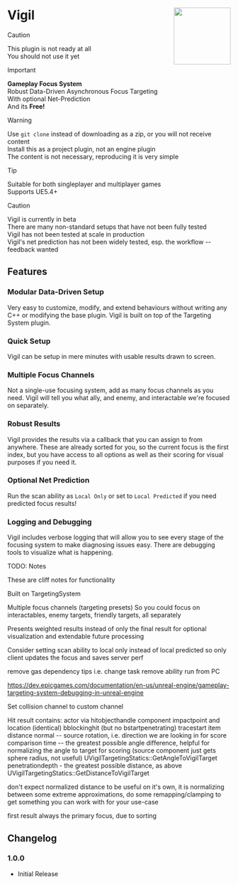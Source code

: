 # Vigil <img align="right" width=128, height=128 src="https://github.com/Vaei/Vigil/blob/main/Resources/Icon128.png">

> [!CAUTION]
> This plugin is not ready at all
> <br>You should not use it yet

> [!IMPORTANT]
> **Gameplay Focus System**
> <br>Robust Data-Driven Asynchronous Focus Targeting
> <br>With optional Net-Prediction
> <br>And its **Free!**

> [!WARNING]
> Use `git clone` instead of downloading as a zip, or you will not receive content
> <br>Install this as a project plugin, not an engine plugin
> <br>The content is not necessary, reproducing it is very simple

> [!TIP]
> Suitable for both singleplayer and multiplayer games
> <br>Supports UE5.4+

> [!CAUTION]
> Vigil is currently in beta
> <br>There are many non-standard setups that have not been fully tested
> <br>Vigil has not been tested at scale in production
> <br>Vigil's net prediction has not been widely tested, esp. the workflow -- feedback wanted

## Features

### Modular Data-Driven Setup

Very easy to customize, modify, and extend behaviours without writing any C++ or modifying the base plugin. Vigil is built on top of the Targeting System plugin.

### Quick Setup

Vigil can be setup in mere minutes with usable results drawn to screen.

### Multiple Focus Channels

Not a single-use focusing system, add as many focus channels as you need. Vigil will tell you what ally, and enemy, and interactable we're focused on separately.

### Robust Results

Vigil provides the results via a callback that you can assign to from anywhere. These are already sorted for you, so the current focus is the first index, but you have access to all options as well as their scoring for visual purposes if you need it.

### Optional Net Prediction

Run the scan ability as `Local Only` or set to `Local Predicted` if you need predicted focus results!

### Logging and Debugging

Vigil includes verbose logging that will allow you to see every stage of the focusing system to make diagnosing issues easy. There are debugging tools to visualize what is happening.

TODO: Notes

These are cliff notes for functionality

Built on TargetingSystem

Multiple focus channels (targeting presets)
	So you could focus on interactables, enemy targets, friendly targets, all separately

Presents weighted results instead of only the final result for optional visualization and extendable future processing

Consider setting scan ability to local only instead of local predicted so only client updates the focus and saves server perf

remove gas dependency tips i.e. change task remove ability run from PC

https://dev.epicgames.com/documentation/en-us/unreal-engine/gameplay-targeting-system-debugging-in-unreal-engine

Set collision channel to custom channel

Hit result contains:
	actor via hitobjecthandle
	component
	impactpoint and location (identical)
	bblockinghit (but no bstartpenetrating)
	tracestart
	item
	distance
	normal -- source rotation, i.e. direction we are looking in for score comparison
	time -- the greatest possible angle difference, helpful for normalizing the angle to target for scoring (source component just gets sphere radius, not useful)  UVigilTargetingStatics::GetAngleToVigilTarget
	penetrationdepth - the greatest possible distance, as above  UVigilTargetingStatics::GetDistanceToVigilTarget

don't expect normalized distance to be useful on it's own, it is normalizing between some extreme approximations, do some remapping/clamping to get something you can work with for your use-case

first result always the primary focus, due to sorting

## Changelog

### 1.0.0
* Initial Release